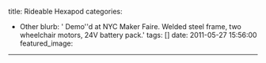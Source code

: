 title: Rideable Hexapod
categories:
  - Other
blurb: ' Demo''d at NYC Maker Faire. Welded steel frame, two wheelchair motors, 24V battery pack.'
tags: []
date: 2011-05-27 15:56:00
featured_image:
---

